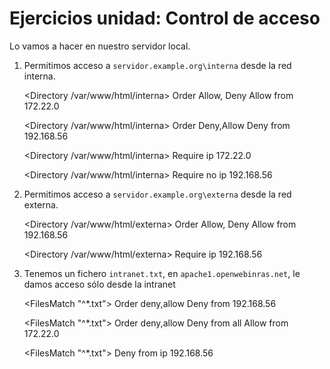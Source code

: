 # Ejercicios unidad: Control de acceso

Lo vamos a hacer en nuestro servidor local.

1. Permitimos acceso a `servidor.example.org\interna` desde la red interna.

	<Directory /var/www/html/interna>
		Order Allow, Deny
		Allow from 172.22.0
	</Directory>

	<Directory /var/www/html/interna>
		Order Deny,Allow
		Deny from 192.168.56
	</Directory>

	<Directory /var/www/html/interna>
		Require ip 172.22.0
	</Directory>

	<Directory /var/www/html/interna>
		Require no ip 192.168.56
	</Directory>

2. Permitimos acceso a `servidor.example.org\externa` desde la red externa.

	<Directory /var/www/html/externa>
		Order Allow, Deny
		Allow from 192.168.56
	</Directory>

	<Directory /var/www/html/externa>
		Require ip 192.168.56
	</Directory>

3. Tenemos un fichero `intranet.txt`, en `apache1.openwebinras.net`, le damos acceso sólo desde la intranet

	<FilesMatch "^*\.txt">
		Order deny,allow
		Deny from 192.168.56
	</FilesMatch>

	<FilesMatch "^*\.txt">
		Order deny,allow
		Deny from all
		Allow from 172.22.0
	</FilesMatch>


	<FilesMatch "^*\.txt">
		Deny from ip 192.168.56
	</FilesMatch>	

